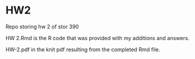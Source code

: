 # HW2
Repo storing hw 2 of stor 390

HW 2.Rmd is the R code that was provided with my additions and answers.

HW-2.pdf in the knit pdf resulting from the completed Rmd file. 

